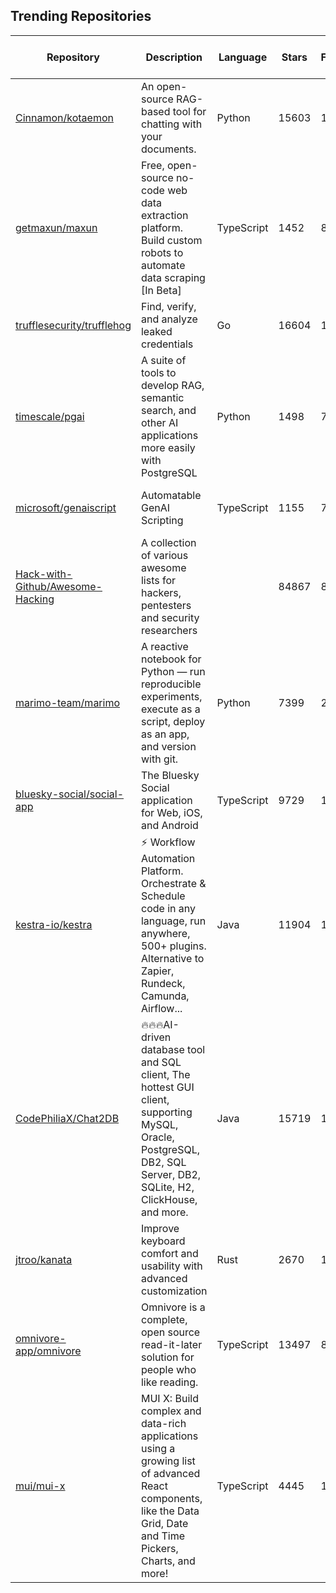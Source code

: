 ## Trending Repositories

| Repository | Description | Language | Stars | Forks | Built By | Current Period Stars |
|------------|-------------|----------|-------|-------|----------|---------------------|
| [Cinnamon/kotaemon](https://github.com/Cinnamon/kotaemon) | An open-source RAG-based tool for chatting with your documents. | Python | 15603 | 1195 | [taprosoft](https://github.com/taprosoft), [trducng](https://github.com/trducng), [cin-albert](https://github.com/cin-albert), [phv2312](https://github.com/phv2312), [cin-niko](https://github.com/cin-niko) | 239 |
| [getmaxun/maxun](https://github.com/getmaxun/maxun) | Free, open-source no-code web data extraction platform. Build custom robots to automate data scraping [In Beta] | TypeScript | 1452 | 84 | [amhsirak](https://github.com/amhsirak), [naveenpan09](https://github.com/naveenpan09) | 396 |
| [trufflesecurity/trufflehog](https://github.com/trufflesecurity/trufflehog) | Find, verify, and analyze leaked credentials | Go | 16604 | 1688 | [lonmarsDev](https://github.com/lonmarsDev), [roxanne-tampus](https://github.com/roxanne-tampus), [ahrav](https://github.com/ahrav), [dustin-decker](https://github.com/dustin-decker) | 231 |
| [timescale/pgai](https://github.com/timescale/pgai) | A suite of tools to develop RAG, semantic search, and other AI applications more easily with PostgreSQL | Python | 1498 | 71 | [jgpruitt](https://github.com/jgpruitt), [billy-the-fish](https://github.com/billy-the-fish), [alejandrodnm](https://github.com/alejandrodnm), [cevian](https://github.com/cevian), [Askir](https://github.com/Askir) | 205 |
| [microsoft/genaiscript](https://github.com/microsoft/genaiscript) | Automatable GenAI Scripting | TypeScript | 1155 | 76 | [pelikhan](https://github.com/pelikhan), [bzorn](https://github.com/bzorn), [mmoskal](https://github.com/mmoskal), [microsoftopensource](https://github.com/microsoftopensource), [eltociear](https://github.com/eltociear) | 312 |
| [Hack-with-Github/Awesome-Hacking](https://github.com/Hack-with-Github/Awesome-Hacking) | A collection of various awesome lists for hackers, pentesters and security researchers |  | 84867 | 8924 | [Chan9390](https://github.com/Chan9390), [inputsh](https://github.com/inputsh), [yeyintminthuhtut](https://github.com/yeyintminthuhtut), [teejayen](https://github.com/teejayen), [sundowndev](https://github.com/sundowndev) | 76 |
| [marimo-team/marimo](https://github.com/marimo-team/marimo) | A reactive notebook for Python — run reproducible experiments, execute as a script, deploy as an app, and version with git. | Python | 7399 | 257 | [mscolnick](https://github.com/mscolnick), [akshayka](https://github.com/akshayka), [dmadisetti](https://github.com/dmadisetti) | 151 |
| [bluesky-social/social-app](https://github.com/bluesky-social/social-app) | The Bluesky Social application for Web, iOS, and Android | TypeScript | 9729 | 1244 | [pfrazee](https://github.com/pfrazee), [estrattonbailey](https://github.com/estrattonbailey), [haileyok](https://github.com/haileyok), [gaearon](https://github.com/gaearon), [mozzius](https://github.com/mozzius) | 80 |
| [kestra-io/kestra](https://github.com/kestra-io/kestra) | ⚡ Workflow Automation Platform. Orchestrate & Schedule code in any language, run anywhere, 500+ plugins. Alternative to Zapier, Rundeck, Camunda, Airflow... | Java | 11904 | 1007 | [tchiotludo](https://github.com/tchiotludo), [loicmathieu](https://github.com/loicmathieu), [Skraye](https://github.com/Skraye), [brian-mulier-p](https://github.com/brian-mulier-p), [MilosPaunovic](https://github.com/MilosPaunovic) | 283 |
| [CodePhiliaX/Chat2DB](https://github.com/CodePhiliaX/Chat2DB) | 🔥🔥🔥AI-driven database tool and SQL client, The hottest GUI client, supporting MySQL, Oracle, PostgreSQL, DB2, SQL Server, DB2, SQLite, H2, ClickHouse, and more. | Java | 15719 | 1765 | [shanhexi](https://github.com/shanhexi), [Chat2DB-Pro](https://github.com/Chat2DB-Pro), [JerryFan626](https://github.com/JerryFan626), [chat2db-jerry](https://github.com/chat2db-jerry), [robinji0](https://github.com/robinji0) | 44 |
| [jtroo/kanata](https://github.com/jtroo/kanata) | Improve keyboard comfort and usability with advanced customization | Rust | 2670 | 122 | [jtroo](https://github.com/jtroo), [rszyma](https://github.com/rszyma), [eugenesvk](https://github.com/eugenesvk), [wis](https://github.com/wis), [jian-lin](https://github.com/jian-lin) | 74 |
| [omnivore-app/omnivore](https://github.com/omnivore-app/omnivore) | Omnivore is a complete, open source read-it-later solution for people who like reading. | TypeScript | 13497 | 841 | [jacksonh](https://github.com/jacksonh), [sywhb](https://github.com/sywhb), [satindar](https://github.com/satindar), [rupin90](https://github.com/rupin90) | 65 |
| [mui/mui-x](https://github.com/mui/mui-x) | MUI X: Build complex and data-rich applications using a growing list of advanced React components, like the Data Grid, Date and Time Pickers, Charts, and more! | TypeScript | 4445 | 1302 | [flaviendelangle](https://github.com/flaviendelangle), [oliviertassinari](https://github.com/oliviertassinari), [LukasTy](https://github.com/LukasTy), [renovate-bot](https://github.com/renovate-bot) | 6 |
